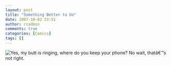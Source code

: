 ```yaml
---
layout: post
title: "Something Better to Do"
date: 2007-10-02 22:51
author: rcadmin
comments: true
categories: [Comics]
tags: []
---
```

<img src='http://dl.bitsmack.com/uploads/2007/10/20071002.jpg' title='Yes, my butt is ringing, where do you keep your phone? No wait, thatâ€™s not right.' />
